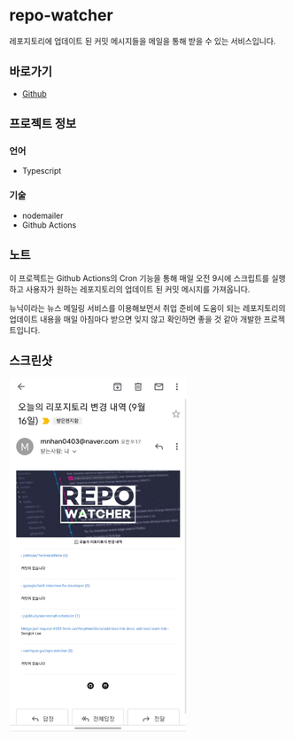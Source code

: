 # repo-watcher

레포지토리에 업데이트 된 커밋 메시지들을 메일을 통해 받을 수 있는 서비스입니다.

## 바로가기

- [Github](https://github.com/namhyun-gu/repo-watcher)

## 프로젝트 정보

### 언어

- Typescript

### 기술

- nodemailer
- Github Actions

## 노트

이 프로젝트는 Github Actions의 Cron 기능을 통해 매일 오전 9시에 스크립트를 실행하고 사용자가 원하는 레포지토리의 업데이트 된 커밋 메시지를 가져옵니다.

뉴닉이라는 뉴스 메일링 서비스를 이용해보먼서 취업 준비에 도움이 되는 레포지토리의 업데이트 내용을 매일 아침마다 받으면 잊지 않고 확인하면 좋을 것 같아 개발한 프로젝트입니다.

## 스크린샷

<img src="art/repo-watcher.jpg" width="320">

